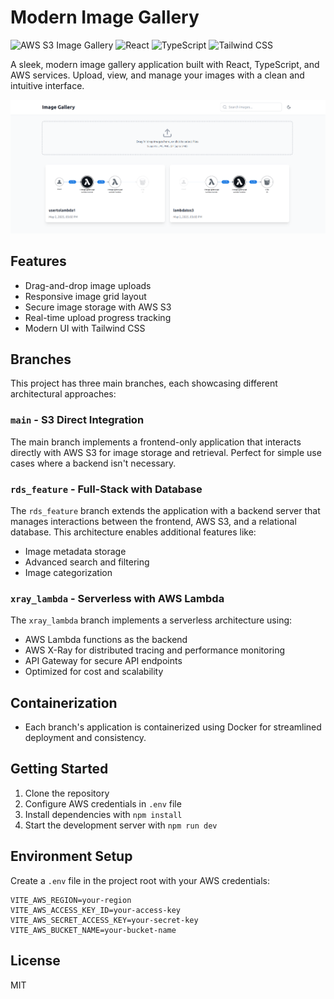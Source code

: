 # Modern Image Gallery

![AWS S3 Image Gallery](https://img.shields.io/badge/AWS-S3%20Image%20Gallery-orange)
![React](https://img.shields.io/badge/React-18-blue)
![TypeScript](https://img.shields.io/badge/TypeScript-5-blue)
![Tailwind CSS](https://img.shields.io/badge/Tailwind-CSS-38B2AC)

A sleek, modern image gallery application built with React, TypeScript, and AWS services. Upload, view, and manage your images with a clean and intuitive interface.

<p align="center"> <img src="assets/imageGallery.png" alt="Image Gallery App" width="800"> </p>

## Features

- Drag-and-drop image uploads
- Responsive image grid layout
- Secure image storage with AWS S3
- Real-time upload progress tracking
- Modern UI with Tailwind CSS

## Branches

This project has three main branches, each showcasing different architectural approaches:

### `main` - S3 Direct Integration

The main branch implements a frontend-only application that interacts directly with AWS S3 for image storage and retrieval. Perfect for simple use cases where a backend isn't necessary.

### `rds_feature` - Full-Stack with Database

The `rds_feature` branch extends the application with a backend server that manages interactions between the frontend, AWS S3, and a relational database. This architecture enables additional features like:

- Image metadata storage
- Advanced search and filtering
- Image categorization

### `xray_lambda` - Serverless with AWS Lambda

The `xray_lambda` branch implements a serverless architecture using:

- AWS Lambda functions as the backend
- AWS X-Ray for distributed tracing and performance monitoring
- API Gateway for secure API endpoints
- Optimized for cost and scalability

## Containerization

- Each branch's application is containerized using Docker for streamlined deployment and consistency.

## Getting Started

1. Clone the repository
2. Configure AWS credentials in `.env` file
3. Install dependencies with `npm install`
4. Start the development server with `npm run dev`

## Environment Setup

Create a `.env` file in the project root with your AWS credentials:

```
VITE_AWS_REGION=your-region
VITE_AWS_ACCESS_KEY_ID=your-access-key
VITE_AWS_SECRET_ACCESS_KEY=your-secret-key
VITE_AWS_BUCKET_NAME=your-bucket-name
```

## License

MIT
